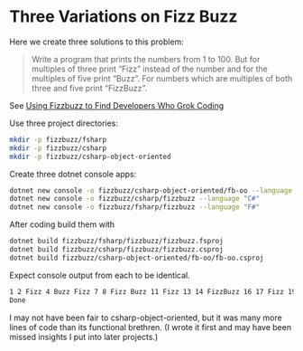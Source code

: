 # Three Variations on Fizz Buzz

Here we create three solutions to this problem:

> Write a program that prints the numbers from 1 to 100. But for multiples of three print “Fizz” instead of the number and for the multiples of five print “Buzz”. For numbers which are multiples of both three and five print “FizzBuzz”.

See [Using Fizzbuzz to Find Developers Who Grok Coding](https://imranontech.com/2007/01/24/using-fizzbuzz-to-find-developers-who-grok-coding/)

Use three project directories:

```zsh
mkdir -p fizzbuzz/fsharp
mkdir -p fizzbuzz/csharp
mkdir -p fizzbuzz/csharp-object-oriented
```

Create three dotnet console apps:

```zsh
dotnet new console -o fizzbuzz/csharp-object-oriented/fb-oo --language "C#"
dotnet new console -o fizzbuzz/csharp/fizzbuzz --language "C#"
dotnet new console -o fizzbuzz/fsharp/fizzbuzz --language "F#"
```

After coding build them with

```zsh
dotnet build fizzbuzz/fsharp/fizzbuzz/fizzbuzz.fsproj
dotnet build fizzbuzz/csharp/fizzbuzz/fizzbuzz.csproj
dotnet build fizzbuzz/csharp-object-oriented/fb-oo/fb-oo.csproj
```

Expect console output from each to be identical.

```zsh
1 2 Fizz 4 Buzz Fizz 7 8 Fizz Buzz 11 Fizz 13 14 FizzBuzz 16 17 Fizz 19 Buzz Fizz 22 23 Fizz Buzz 26 Fizz 28 29 FizzBuzz 31 32 Fizz 34 Buzz Fizz 37 38 Fizz Buzz 41 Fizz 43 44 FizzBuzz 46 47 Fizz 49 Buzz Fizz 52 53 Fizz Buzz 56 Fizz 58 59 FizzBuzz 61 62 Fizz 64 Buzz Fizz 67 68 Fizz Buzz 71 Fizz 73 74 FizzBuzz 76 77 Fizz 79 Buzz Fizz 82 83 Fizz Buzz 86 Fizz 88 89 FizzBuzz 91 92 Fizz 94 Buzz Fizz 97 98 Fizz Buzz
Done
```

I may not have been fair to csharp-object-oriented, but it was many more lines of code than its functional brethren. (I wrote it first and may have been missed insights I put into later projects.)
